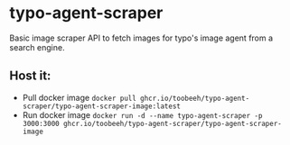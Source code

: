 # typo-agent-scraper
Basic image scraper API to fetch images for typo's image agent from a search engine.

## Host it:
- Pull docker image `docker pull ghcr.io/toobeeh/typo-agent-scraper/typo-agent-scraper-image:latest`
- Run docker image `docker run -d --name typo-agent-scraper -p 3000:3000 ghcr.io/toobeeh/typo-agent-scraper/typo-agent-scraper-image`
